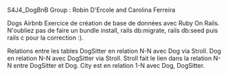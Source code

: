 S4J4_DogBnB
Group : Robin D'Ercole and Carolina Ferreira


Dogs Airbnb
Exercice de création de base de données avec Ruby On Rails.
N'oubliez pas de faire un bundle install, rails db:migrate, rails db:seed puis rails c pour la correction :).

Relations entre les tables
DogSitter en relation N-N avec Dog via Stroll.
Dog en relation N-N avec DogSitter via Stroll.
Stroll fait le lien dans la relation N-N entre DogSitter et Dog.
City est en relation 1-N avec Dog, DogSitter.
